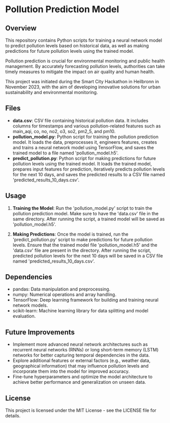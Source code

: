 # Pollution Prediction Model

## Overview
This repository contains Python scripts for training a neural network model to predict pollution levels based on historical data, as well as making predictions for future pollution levels using the trained model.

Pollution prediction is crucial for environmental monitoring and public health management. By accurately forecasting pollution levels, authorities can take timely measures to mitigate the impact on air quality and human health.

This project was initiated during the Smart City Hackathon in Heilbronn in November 2023, with the aim of developing innovative solutions for urban sustainability and environmental monitoring.

## Files
- **data.csv**: CSV file containing historical pollution data. It includes columns for timestamps and various pollution-related features such as main_aqi, co, no, no2, o3, so2, pm2_5, and pm10.
- **pollution_model.py**: Python script for training the pollution prediction model. It loads the data, preprocesses it, engineers features, creates and trains a neural network model using TensorFlow, and saves the trained model to a file named 'pollution_model.h5'.
- **predict_pollution.py**: Python script for making predictions for future pollution levels using the trained model. It loads the trained model, prepares input features for prediction, iteratively predicts pollution levels for the next 10 days, and saves the predicted results to a CSV file named 'predicted_results_10_days.csv'.

## Usage
1. **Training the Model**: Run the 'pollution_model.py' script to train the pollution prediction model. Make sure to have the 'data.csv' file in the same directory. After running the script, a trained model will be saved as 'pollution_model.h5'.

2. **Making Predictions**: Once the model is trained, run the 'predict_pollution.py' script to make predictions for future pollution levels. Ensure that the trained model file 'pollution_model.h5' and the 'data.csv' file are present in the directory. After running the script, predicted pollution levels for the next 10 days will be saved in a CSV file named 'predicted_results_10_days.csv'.

## Dependencies
- pandas: Data manipulation and preprocessing.
- numpy: Numerical operations and array handling.
- TensorFlow: Deep learning framework for building and training neural network models.
- scikit-learn: Machine learning library for data splitting and model evaluation.

## Future Improvements
- Implement more advanced neural network architectures such as recurrent neural networks (RNNs) or long short-term memory (LSTM) networks for better capturing temporal dependencies in the data.
- Explore additional features or external factors (e.g., weather data, geographical information) that may influence pollution levels and incorporate them into the model for improved accuracy.
- Fine-tune hyperparameters and optimize the model architecture to achieve better performance and generalization on unseen data.

## License
This project is licensed under the MIT License - see the LICENSE file for details.
